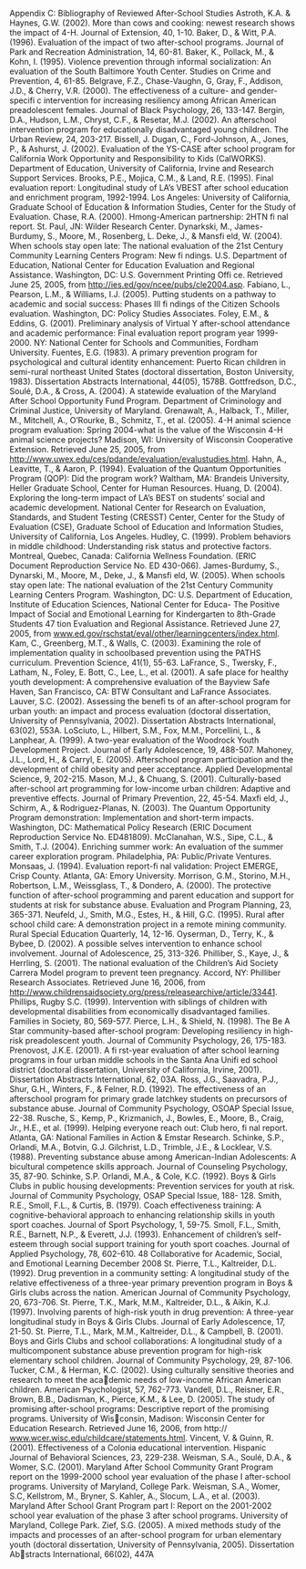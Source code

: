 
Appendix C: Bibliography of Reviewed After-School Studies
Astroth, K.A. & Haynes, G.W. (2002). More than cows and cooking: newest research shows the impact of 
4-H. Journal of Extension, 40, 1-10.
Baker, D., & Witt, P.A. (1996). Evaluation of the impact of two after-school programs. Journal of Park 
and Recreation Administration, 14, 60-81.
Baker, K., Pollack, M., & Kohn, I. (1995). Violence prevention through informal socialization: An evaluation of the South Baltimore Youth Center. Studies on Crime and Prevention, 4, 61-85.
Belgrave, F.Z., Chase-Vaughn, G, Gray, F., Addison, J.D., & Cherry, V.R. (2000). The effectiveness of a 
culture- and gender-specifi c intervention for increasing resiliency among African American preadolescent females. Journal of Black Psychology, 26, 133-147.
Bergin, D.A., Hudson, L.M., Chryst, C.F., & Resetar, M.J. (2002). An afterschool intervention program for 
educationally disadvantaged young children. The Urban Review, 24, 203-217.
Bissell, J. Dugan, C., Ford-Johnson, A., Jones, P., & Ashurst, J. (2002). Evaluation of the YS-CASE after 
school program for California Work Opportunity and Responsibility to Kids (CalWORKS). Department of Education, University of California, Irvine and Research Support Services.
Brooks, P.E., Mojica, C.M., & Land, R.E. (1995). Final evaluation report: Longitudinal study of LA’s 
VBEST after school education and enrichment program, 1992-1994. Los Angeles: University of California, Graduate School of Education & Information Studies, Center for the Study of Evaluation.
Chase, R.A. (2000). Hmong-American partnership: 2HTN fi nal report. St. Paul, JN: Wilder Research 
Center.
Dynarkski, M., James-Burdumy, S., Moore, M., Rosenberg, L. Deke, J., & Mansfi eld, W. (2004). When 
schools stay open late: The national evaluation of the 21st Century Community Learning Centers 
Program: New fi ndings. U.S. Department of Education, National Center for Education Evaluation and 
Regional Assistance. Washington, DC: U.S. Government Printing Offi ce. Retrieved June 25, 2005, from 
http://ies.ed/gov/ncee/pubs/cle2004.asp.
Fabiano, L., Pearson, L.M., & Williams, I.J. (2005). Putting students on a pathway to academic and 
social success: Phases III fi ndings of the Citizen Schools evaluation. Washington, DC: Policy Studies 
Associates.
Foley, E.M., & Eddins, G. (2001). Preliminary analysis of Virtual Y after-school attendance and academic performance: Final evaluation report program year 1999-2000. NY: National Center for 
Schools and Communities, Fordham University.
Fuentes, E.G. (1983). A primary prevention program for psychological and cultural identity enhancement: Puerto Rican children in semi-rural northeast United States (doctoral dissertation, Boston 
University, 1983). Dissertation Abstracts International, 44(05), 1578B.
Gottfredson, D.C., Soulé, D.A., & Cross, A. (2004). A statewide evaluation of the Maryland After School 
Opportunity Fund Program. Department of Criminology and Criminal Justice, University of Maryland.
Grenawalt, A., Halback, T., Miller, M., Mitchell, A., O’Rourke, B., Schmitz, T., et al. (2005). 4-H animal 
science program evaluation: Spring 2004-what is the value of the Wisconsin 4-H animal science 
projects? Madison, WI: University of Wisconsin Cooperative Extension. Retrieved June 25, 2005, from 
http://www.uwex.edu/ces/pdande/evaluation/evalustudies.html.
Hahn, A., Leavitte, T., & Aaron, P. (1994). Evaluation of the Quantum Opportunities Program (QOP): 
Did the program work? Waltham, MA: Brandeis University, Heller Graduate School, Center for Human Resources.
Huang, D. (2004). Exploring the long-term impact of LA’s BEST on students’ social and academic 
development. National Center for Research on Evaluation, Standards, and Student Testing (CRESST) 
Center, Center for the Study of Evaluation (CSE), Graduate School of Education and Information 
Studies, University of California, Los Angeles.
Hudley, C. (1999). Problem behaviors in middle childhood: Understanding risk status and protective 
factors. Montreal, Quebec, Canada: California Wellness Foundation. (ERIC Document Reproduction 
Service No. ED 430-066).
James-Burdumy, S., Dynarski, M., Moore, M., Deke, J., & Mansfi eld, W. (2005). When schools stay open 
late: The national evaluation of the 21st Century Community Learning Centers Program. Washington, DC: U.S. Department of Education, Institute of Education Sciences, National Center for Educa-
The Positive Impact of Social and Emotional Learning for Kindergarten to 8th-Grade Students 47
tion Evaluation and Regional Assistance. Retrieved June 27, 2005, from www.ed.gov/rschstat/eval/other/learningcenters/index.html.
Kam, C., Greenberg, M.T., & Walls, C. (2003). Examining the role of implementation quality in schoolbased prevention using the PATHS curriculum. Prevention Science, 41(1), 55-63.
LaFrance, S., Twersky, F., Latham, N., Foley, E. Bott, C., Lee, L., et al. (2001). A safe place for healthy 
youth development: A comprehensive evaluation of the Bayview Safe Haven, San Francisco, CA: 
BTW Consultant and LaFrance Associates.
Lauver, S.C. (2002). Assessing the benefi ts of an after-school program for urban youth: an impact and 
process evaluation (doctoral dissertation, University of Pennsylvania, 2002). Dissertation Abstracts 
International, 63(02), 553A.
LoSciuto, L., Hilbert, S.M., Fox, M.M., Porcellini, L., & Lanphear, A. (1999). A two-year evaluation of the 
Woodrock Youth Development Project. Journal of Early Adolescence, 19, 488-507.
Mahoney, J.L., Lord, H., & Carryl, E. (2005). Afterschool program participation and the development of 
child obesity and peer acceptance. Applied Developmental Science, 9, 202-215.
Mason, M.J., & Chuang, S. (2001). Culturally-based after-school art programming for low-income urban 
children: Adaptive and preventive effects. Journal of Primary Prevention, 22, 45-54.
Maxfi eld, J., Schirm, A., & Rodriguez-Planas, N. (2003). The Quantum Opportunity Program demonstration: Implementation and short-term impacts. Washington, DC: Mathematical Policy Research 
(ERIC Document Reproduction Service No. ED481809).
McClanahan, W.S., Sipe, C.L., & Smith, T.J. (2004). Enriching summer work: An evaluation of the summer career exploration program. Philadelphia, PA: Public/Private Ventures.
Monsaas, J. (1994). Evaluation report-fi nal validation: Project EMERGE, Crisp County. Atlanta, GA: 
Emory University.
Morrison, G.M., Storino, M.H., Robertson, L.M., Weissglass, T., & Dondero, A. (2000). The protective 
function of after-school programming and parent education and support for students at risk for substance abuse. Evaluation and Program Planning, 23, 365-371.
Neufeld, J., Smith, M.G., Estes, H., & Hill, G.C. (1995). Rural after school child care: A demonstration 
project in a remote mining community. Rural Special Education Quarterly, 14, 12-16.
Oyserman, D., Terry, K., & Bybee, D. (2002). A possible selves intervention to enhance school involvement. Journal of Adolescence, 25, 313-326.
Philliber, S., Kaye, J., & Herrling, S. (2001). The national evaluation of the Children’s Aid Society Carrera Model program to prevent teen pregnancy. Accord, NY: Philliber Research Associates. Retrieved 
June 16, 2006, from http://www.childrensaidsociety.org/press/releasearchive/article/33441.
Phillips, Rugby S.C. (1999). Intervention with siblings of children with developmental disabilities from 
economically disadvantaged families. Families in Society, 80, 569-577.
Pierce, L.H., & Shield, N. (1998). The Be A Star community-based after-school program: Developing 
resiliency in high-risk preadolescent youth. Journal of Community Psychology, 26, 175-183.
Prenovost, J.K.E. (2001). A fi rst-year evaluation of after school learning programs in four urban middle 
schools in the Santa Ana Unifi ed school district (doctoral dissertation, University of California, Irvine, 
2001). Dissertation Abstracts International, 62, 03A.
Ross, J.G., Saavadra, P.J., Shur, G.H., Winters, F., & Felner, R.D. (1992). The effectiveness of an afterschool program for primary grade latchkey students on precursors of substance abuse. Journal of 
Community Psychology, OSOAP Special Issue, 22-38.
Rusche, S., Kemp, P., Krizmanich, J., Bowles, E., Moore, B., Craig, Jr., H.E., et al. (1999). Helping everyone reach out: Club hero, fi nal report. Atlanta, GA: National Families in Action & Emstar Research.
Schinke, S.P., Orlandi, M.A., Botvin, G.J. Gilchrist, L.D., Trimble, J.E., & Locklear, V.S. (1988). Preventing substance abuse among American-Indian Adolescents: A bicultural competence skills approach. 
Journal of Counseling Psychology, 35, 87-90.
Schinke, S.P. Orlandi, M.A., & Cole, K.C. (1992). Boys & Girls Clubs in public housing developments: 
Prevention services for youth at risk. Journal of Community Psychology, OSAP Special Issue, 188-
128.
Smith, R.E., Smoll, F.L., & Curtis, B. (1979). Coach effectiveness training: A cognitive-behavioral approach to enhancing relationship skills in youth sport coaches. Journal of Sport Psychology, 1, 59-75.
Smoll, F.L., Smith, R.E., Barnett, N.P., & Everett, J.J. (1993). Enhancement of children’s self-esteem 
through social support training for youth sport coaches. Journal of Applied Psychology, 78, 602-610.
48 Collaborative for Academic, Social, and Emotional Learning December 2008
St. Pierre, T.L., Kaltreider, D.L. (1992). Drug prevention in a community setting: A longitudinal study of 
the relative effectiveness of a three-year primary prevention program in Boys & Girls clubs across the 
nation. American Journal of Community Psychology, 20, 673-706.
St. Pierre, T.K., Mark, M.M., Kaltreider, D.L., & Aikin, K.J. (1997). Involving parents of high-risk youth in 
drug prevention: A three-year longitudinal study in Boys & Girls Clubs. Journal of Early Adolescence, 
17, 21-50.
St. Pierre, T.L., Mark, M.M., Kaltreider, D.L., & Campbell, B. (2001). Boys and Girls Clubs and school 
collaborations: A longitudinal study of a multicomponent substance abuse prevention program for 
high-risk elementary school children. Journal of Community Psychology, 29, 87-106.
Tucker, C.M., & Herman, K.C. (2002). Using culturally sensitive theories and research to meet the academic needs of low-income African American children. American Psychologist, 57, 762-773.
Vandell, D.L., Reisner, E.R., Brown, B.B., Dadisman, K., Pierce, K.M., & Lee, D. (2005). The study of 
promising after-school programs: Descriptive report of the promising programs. University of Wisconsin, Madison: Wisconsin Center for Education Research. Retrieved June 16, 2006, from http://
www.wcer.wisc.edu/childcare/statements.html.
Vincent, V. & Guinn, R. (2001). Effectiveness of a Colonia educational intervention. Hispanic Journal of 
Behavioral Sciences, 23, 229-238.
Weisman, S.A., Soulé, D.A., & Womer, S.C. (2001). Maryland After School Community Grant Program 
report on the 1999-2000 school year evaluation of the phase I after-school programs. University of 
Maryland, College Park.
Weisman, S.A., Womer, S.C, Kellstrom, M., Bryner, S. Kahler, A., Slocum, L.A., et al. (2003). Maryland 
After School Grant Program part I: Report on the 2001-2002 school year evaluation of the phase 3 
after school programs. University of Maryland, College Park.
Zief, S.G. (2005). A mixed methods study of the impacts and processes of an after-school program for 
urban elementary youth (doctoral dissertation, University of Pennsylvania, 2005). Dissertation Abstracts International, 66(02), 447A